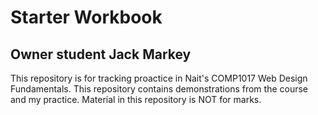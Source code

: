 # Starter Workbook

## Owner student Jack Markey

This repository is for tracking proactice in Nait's COMP1017 Web Design Fundamentals. This repository contains demonstrations from the course and my practice. Material in this repository is NOT for marks.

